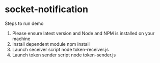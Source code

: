 # socket-notification

Steps to run demo
1. Please ensure latest version and Node and NPM is installed on your machine
1. Install dependent module
npm install
2. Launch seceiver script
node token-receiver.js
3. Launch token sender script
node token-sender.js
